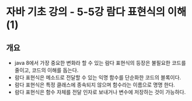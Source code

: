 # 자바 기초 강의 - 5-5강 람다 표현식의 이해(1)

## 개요
- java 8에서 가장 중요한 변화라 할 수 있는 람다 표현식의 등장은 불필요한 코드를 줄이고, 코드의 이해를 돕는다.
- 람다 표현식은 메소드로 전달할 수 있는 익명 함수를 단순화한 코드의 블록이다.
- 람다 표현식은 특정 클래스에 종속되지 않으며 함수라는 이름으로 명명 한다.
- 람다 표현식은 함수 자체를 전달 인자로 보내거나 변수에 저장하는 것이 가능하다.


